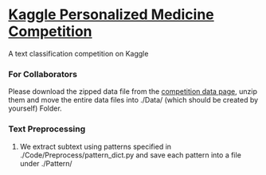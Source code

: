 # [Kaggle Personalized Medicine Competition][a]

A text classification competition on Kaggle

### For Collaborators

Please download the zipped data file from the [competition data page][b], unzip them and move the entire data files into ./Data/ (which should be created by yourself) Folder.

### Text Preprocessing

1. We extract subtext using patterns specified in ./Code/Preprocess/pattern_dict.py and save each pattern into a file under ./Pattern/  

[a]:https://www.kaggle.com/c/msk-redefining-cancer-treatment
[b]:https://www.kaggle.com/c/msk-redefining-cancer-treatment/data